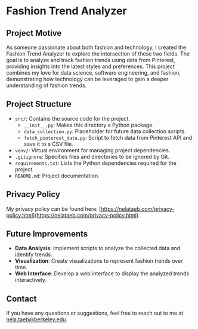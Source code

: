 # Fashion Trend Analyzer

## Project Motive

As someone passionate about both fashion and technology, I created the Fashion Trend Analyzer to explore the intersection of these two fields. The goal is to analyze and track fashion trends using data from Pinterest, providing insights into the latest styles and preferences. This project combines my love for data science, software engineering, and fashion, demonstrating how technology can be leveraged to gain a deeper understanding of fashion trends.

## Project Structure

- `src/`: Contains the source code for the project.
  - `__init__.py`: Makes this directory a Python package.
  - `data_collection.py`: Placeholder for future data collection scripts.
  - `fetch_pinterest_data.py`: Script to fetch data from Pinterest API and save it to a CSV file.
- `venv/`: Virtual environment for managing project dependencies.
- `.gitignore`: Specifies files and directories to be ignored by Git.
- `requirements.txt`: Lists the Python dependencies required for the project.
- `README.md`: Project documentation.

## Privacy Policy

My privacy policy can be found here: [https://nelataeb.com/privacy-policy.html](https://nelataeb.com/privacy-policy.html)

## Future Improvements

- **Data Analysis**: Implement scripts to analyze the collected data and identify trends.
- **Visualization**: Create visualizations to represent fashion trends over time.
- **Web Interface**: Develop a web interface to display the analyzed trends interactively.

## Contact 

If you have any questions or suggestions, feel free to reach out to me at nela.taeb@berkeley.edu.

